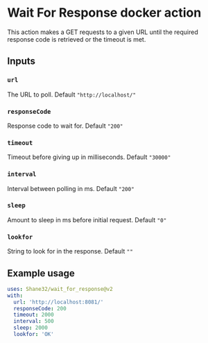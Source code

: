 # Wait For Response docker action

This action makes a GET requests to a given URL until the required response code is retrieved or the timeout is met.

## Inputs

### `url`

The URL to poll. Default `"http://localhost/"`

### `responseCode`

Response code to wait for. Default `"200"`

### `timeout`

Timeout before giving up in milliseconds. Default `"30000"`

### `interval`

Interval between polling in ms. Default `"200"`

### `sleep`

Amount to sleep in ms before initial request. Default `"0"`

### `lookfor`

String to look for in the response. Default `""`

## Example usage

```yml
uses: Shane32/wait_for_response@v2
with:
  url: 'http://localhost:8081/'
  responseCode: 200
  timeout: 2000
  interval: 500
  sleep: 2000
  lookfor: 'OK'
```

